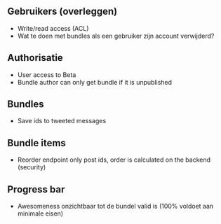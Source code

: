 ## Gebruikers (overleggen)
- Write/read access (ACL)
- Wat te doen met bundles als een gebruiker zijn account verwijderd?

## Authorisatie
- User access to Beta
- Bundle author can only get bundle if it is unpublished

## Bundles
- Save ids to tweeted messages

## Bundle items
- Reorder endpoint only post ids, order is calculated on the backend (security)


## Progress bar
- Awesomeness onzichtbaar tot de bundel valid is (100% voldoet aan minimale eisen)
